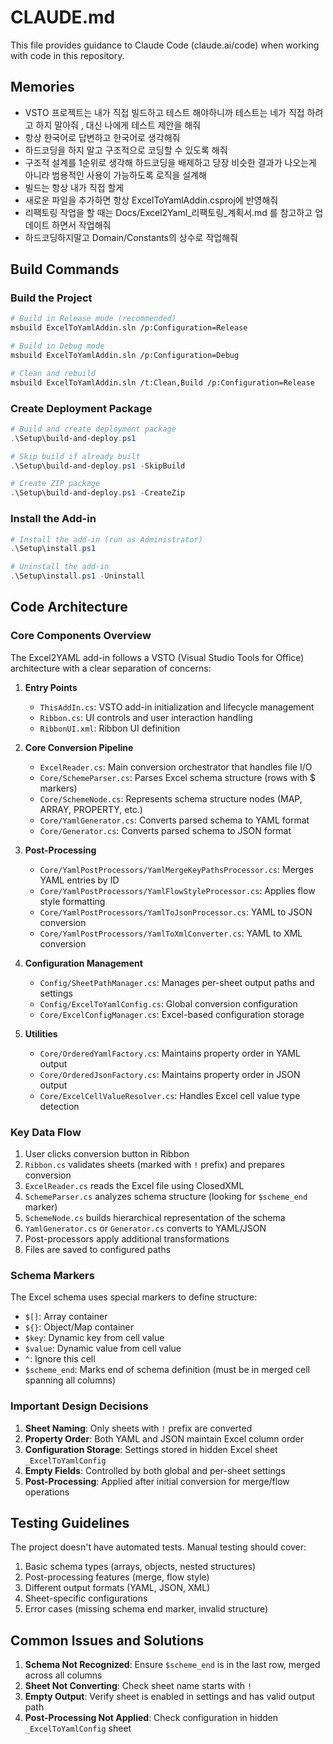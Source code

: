# CLAUDE.md

This file provides guidance to Claude Code (claude.ai/code) when working with code in this repository.

## Memories

- VSTO 프로젝트는 내가 직접 빌드하고 테스트 해야하니까 테스트는 네가 직접 하려고 하지 말아줘 , 대신 나에게 테스트 제안을 해줘
- 항상 한국어로 답변하고 한국어로 생각해줘
- 하드코딩을 하지 말고 구조적으로 코딩할 수 있도록 해줘
- 구조적 설계를 1순위로 생각해 하드코딩을 배제하고 당장 비슷한 결과가 나오는게 아니라 범용적인 사용이 가능하도록 로직을 설계해
- 빌드는 항상 내가 직접 할게
- 새로운 파일을 추가하면 항상 ExcelToYamlAddin.csproj에 반영해줘
- 리팩토링 작업을 할 때는 Docs/Excel2Yaml_리팩토링_계획서.md 를 참고하고 업데이트 하면서 작업해줘
- 하드코딩하지말고 Domain/Constants의 상수로 작업해줘

## Build Commands

### Build the Project
```bash
# Build in Release mode (recommended)
msbuild ExcelToYamlAddin.sln /p:Configuration=Release

# Build in Debug mode
msbuild ExcelToYamlAddin.sln /p:Configuration=Debug

# Clean and rebuild
msbuild ExcelToYamlAddin.sln /t:Clean,Build /p:Configuration=Release
```

### Create Deployment Package
```powershell
# Build and create deployment package
.\Setup\build-and-deploy.ps1

# Skip build if already built
.\Setup\build-and-deploy.ps1 -SkipBuild

# Create ZIP package
.\Setup\build-and-deploy.ps1 -CreateZip
```

### Install the Add-in
```powershell
# Install the add-in (run as Administrator)
.\Setup\install.ps1

# Uninstall the add-in
.\Setup\install.ps1 -Uninstall
```

## Code Architecture

### Core Components Overview

The Excel2YAML add-in follows a VSTO (Visual Studio Tools for Office) architecture with a clear separation of concerns:

1. **Entry Points**
   - `ThisAddIn.cs`: VSTO add-in initialization and lifecycle management
   - `Ribbon.cs`: UI controls and user interaction handling
   - `RibbonUI.xml`: Ribbon UI definition

2. **Core Conversion Pipeline**
   - `ExcelReader.cs`: Main conversion orchestrator that handles file I/O
   - `Core/SchemeParser.cs`: Parses Excel schema structure (rows with $ markers)
   - `Core/SchemeNode.cs`: Represents schema structure nodes (MAP, ARRAY, PROPERTY, etc.)
   - `Core/YamlGenerator.cs`: Converts parsed schema to YAML format
   - `Core/Generator.cs`: Converts parsed schema to JSON format

3. **Post-Processing**
   - `Core/YamlPostProcessors/YamlMergeKeyPathsProcessor.cs`: Merges YAML entries by ID
   - `Core/YamlPostProcessors/YamlFlowStyleProcessor.cs`: Applies flow style formatting
   - `Core/YamlPostProcessors/YamlToJsonProcessor.cs`: YAML to JSON conversion
   - `Core/YamlPostProcessors/YamlToXmlConverter.cs`: YAML to XML conversion

4. **Configuration Management**
   - `Config/SheetPathManager.cs`: Manages per-sheet output paths and settings
   - `Config/ExcelToYamlConfig.cs`: Global conversion configuration
   - `Core/ExcelConfigManager.cs`: Excel-based configuration storage

5. **Utilities**
   - `Core/OrderedYamlFactory.cs`: Maintains property order in YAML output
   - `Core/OrderedJsonFactory.cs`: Maintains property order in JSON output
   - `Core/ExcelCellValueResolver.cs`: Handles Excel cell value type detection

### Key Data Flow

1. User clicks conversion button in Ribbon
2. `Ribbon.cs` validates sheets (marked with `!` prefix) and prepares conversion
3. `ExcelReader.cs` reads the Excel file using ClosedXML
4. `SchemeParser.cs` analyzes schema structure (looking for `$scheme_end` marker)
5. `SchemeNode.cs` builds hierarchical representation of the schema
6. `YamlGenerator.cs` or `Generator.cs` converts to YAML/JSON
7. Post-processors apply additional transformations
8. Files are saved to configured paths

### Schema Markers

The Excel schema uses special markers to define structure:
- `$[]`: Array container
- `${}`: Object/Map container  
- `$key`: Dynamic key from cell value
- `$value`: Dynamic value from cell value
- `^`: Ignore this cell
- `$scheme_end`: Marks end of schema definition (must be in merged cell spanning all columns)

### Important Design Decisions

1. **Sheet Naming**: Only sheets with `!` prefix are converted
2. **Property Order**: Both YAML and JSON maintain Excel column order
3. **Configuration Storage**: Settings stored in hidden Excel sheet `_ExcelToYamlConfig`
4. **Empty Fields**: Controlled by both global and per-sheet settings
5. **Post-Processing**: Applied after initial conversion for merge/flow operations

## Testing Guidelines

The project doesn't have automated tests. Manual testing should cover:
1. Basic schema types (arrays, objects, nested structures)
2. Post-processing features (merge, flow style)
3. Different output formats (YAML, JSON, XML)
4. Sheet-specific configurations
5. Error cases (missing schema end marker, invalid structure)

## Common Issues and Solutions

1. **Schema Not Recognized**: Ensure `$scheme_end` is in the last row, merged across all columns
2. **Sheet Not Converting**: Check sheet name starts with `!`
3. **Empty Output**: Verify sheet is enabled in settings and has valid output path
4. **Post-Processing Not Applied**: Check configuration in hidden `_ExcelToYamlConfig` sheet